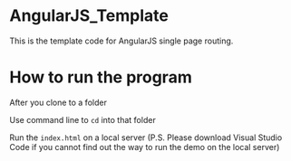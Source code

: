 # AngularJS_Template

This is the template code for AngularJS single page routing.

# How to run the program

After you clone to a folder

Use command line to `cd` into that folder

Run the `index.html` on a local server (P.S. Please download Visual Studio Code if you cannot find out the way to run the demo on the local server)

